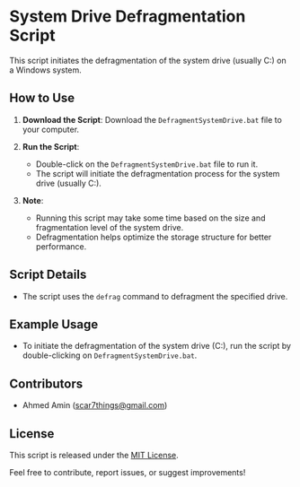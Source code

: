 # System Drive Defragmentation Script

This script initiates the defragmentation of the system drive (usually C:) on a Windows system.

## How to Use

1. **Download the Script**: Download the `DefragmentSystemDrive.bat` file to your computer.

2. **Run the Script**:
   - Double-click on the `DefragmentSystemDrive.bat` file to run it.
   - The script will initiate the defragmentation process for the system drive (usually C:).

3. **Note**:
   - Running this script may take some time based on the size and fragmentation level of the system drive.
   - Defragmentation helps optimize the storage structure for better performance.

## Script Details

- The script uses the `defrag` command to defragment the specified drive.

## Example Usage

- To initiate the defragmentation of the system drive (C:), run the script by double-clicking on `DefragmentSystemDrive.bat`.

## Contributors

- Ahmed Amin (scar7things@gmail.com)

## License

This script is released under the [MIT License](LICENSE).

Feel free to contribute, report issues, or suggest improvements!

